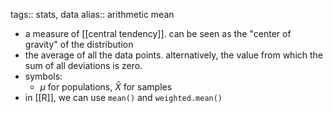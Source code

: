 tags:: stats, data
alias:: arithmetic mean

- a measure of [[central tendency]]. can be seen as the "center of gravity" of the distribution
- the average of all the data points. alternatively, the value from which the sum of all deviations is zero.
- symbols:
	- $\mu$ for populations, $\bar{X}$ for samples
- in [[R]], we can use `mean()` and `weighted.mean()`